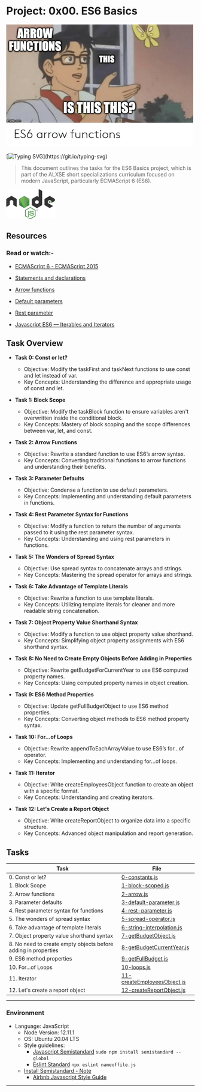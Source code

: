 # Project: 0x00. ES6 Basics

![Node_JS](./main-files/arrow-functions.png)

[![Typing SVG](https://readme-typing-svg.herokuapp.com?font=Fira+Code&weight=900&size=32&pause=1000&width=435&lines=ES6+Basic\(:)](https://git.io/typing-svg)

> This document outlines the tasks for the ES6 Basics project, which is part of the ALXSE short specializations curriculum focused on modern JavaScript, particularly ECMAScript 6 (ES6).

![Arrow Functions](./main-files/node_js-img.png)

## Resources

### Read or watch:-

- [ECMAScript 6 - ECMAScript 2015](https://www.w3schools.com/js/js_es6.asp)

- [Statements and declarations](https://developer.mozilla.org/en-US/docs/Web/JavaScript/Reference/Statements)

- [Arrow functions](https://developer.mozilla.org/en-US/docs/Web/JavaScript/Reference/Functions/Arrow_functions)

- [Default parameters](https://developer.mozilla.org/en-US/docs/Web/JavaScript/Reference/Functions/Default_parameters)

- [Rest parameter](https://developer.mozilla.org/en-US/docs/Web/JavaScript/Reference/Functions/rest_parameters)

- [Javascript ES6 — Iterables and Iterators](https://towardsdatascience.com/javascript-es6-iterables-and-iterators-de18b54f4d4)

## Task Overview

- **Task 0: Const or let?**

  - Objective: Modify the taskFirst and taskNext functions to use const and let instead of var.
  - Key Concepts: Understanding the difference and appropriate usage of const and let.

- **Task 1: Block Scope**

  - Objective: Modify the taskBlock function to ensure variables aren't overwritten inside the conditional block.
  - Key Concepts: Mastery of block scoping and the scope differences between var, let, and const.

- **Task 2: Arrow Functions**

  - Objective: Rewrite a standard function to use ES6’s arrow syntax.
  - Key Concepts: Converting traditional functions to arrow functions and understanding their benefits.

- **Task 3: Parameter Defaults**

  - Objective: Condense a function to use default parameters.
  - Key Concepts: Implementing and understanding default parameters in functions.

- **Task 4: Rest Parameter Syntax for Functions**

  - Objective: Modify a function to return the number of arguments passed to it using the rest parameter syntax.
  - Key Concepts: Understanding and using rest parameters in functions.

- **Task 5: The Wonders of Spread Syntax**

  - Objective: Use spread syntax to concatenate arrays and strings.
  - Key Concepts: Mastering the spread operator for arrays and strings.

- **Task 6: Take Advantage of Template Literals**
  - Objective: Rewrite a function to use template literals.
  - Key Concepts: Utilizing template literals for cleaner and more readable string concatenation.

- **Task 7: Object Property Value Shorthand Syntax**

  - Objective: Modify a function to use object property value shorthand.
  - Key Concepts: Simplifying object property assignments with ES6 shorthand syntax.

- **Task 8: No Need to Create Empty Objects Before Adding in Properties**

  - Objective: Rewrite getBudgetForCurrentYear to use ES6 computed property names.
  - Key Concepts: Using computed property names in object creation.

- **Task 9: ES6 Method Properties**

  - Objective: Update getFullBudgetObject to use ES6 method properties.
  - Key Concepts: Converting object methods to ES6 method property syntax.

- **Task 10: For...of Loops**

  - Objective: Rewrite appendToEachArrayValue to use ES6’s for...of operator.
  - Key Concepts: Implementing and understanding for...of loops.

- **Task 11: Iterator**

  - Objective: Write createEmployeesObject function to create an object with a specific format.
  - Key Concepts: Understanding and creating iterators.

- **Task 12: Let's Create a Report Object**

  - Objective: Write createReportObject to organize data into a specific structure.
  - Key Concepts: Advanced object manipulation and report generation.

## Tasks

| Task | File |
| ---- | ---- |
| 0. Const or let? | [0-constants.js](./0-constants.js) |
| 1. Block Scope | [1-block-scoped.js](./1-block-scoped.js) |
| 2. Arrow functions | [2-arrow.js](./2-arrow.js) |
| 3. Parameter defaults | [3-default-parameter.js](./3-default-parameter.js) |
| 4. Rest parameter syntax for functions | [4-rest-parameter.js](./4-rest-parameter.js) |
| 5. The wonders of spread syntax | [5-spread-operator.js](./5-spread-operator.js) |
| 6. Take advantage of template literals | [6-string-interpolation.js](./6-string-interpolation.js) |
| 7. Object property value shorthand syntax | [7-getBudgetObject.js](./7-getBudgetObject.js) |
| 8. No need to create empty objects before adding in properties | [8-getBudgetCurrentYear.js](./8-getBudgetCurrentYear.js) |
| 9. ES6 method properties | [9-getFullBudget.js](./9-getFullBudget.js) |
| 10. For...of Loops | [10-loops.js](./10-loops.js) |
| 11. Iterator | [11-createEmployeesObject.js](./11-createEmployeesObject.js) |
| 12. Let's create a report object | [12-createReportObject.js](./12-createReportObject.js) |

---

### Environment

- Language: JavaScript
  - Node Version: 12.11.1
  - OS: Ubuntu 20.04 LTS
  - Style guidelines:
    - [Javascript Semistandard](https://github.com/standard/semistandard) `sudo npm install semistandard --global`
    - [Eslint Standard](https://eslint.org/) `npx eslint nameoffile.js`
  - [Install Semistandard - Note](../0x12-javascript-warm_up/README.md)
    - [Airbnb Javascript Style Guide](https://github.com/airbnb/javascript)

---